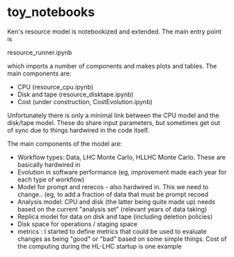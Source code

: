 # toy_notebooks

Ken's resource model is notebookized and extended. The main entry point is 

resource_runner.ipynb

which imports a number of components and makes plots and tables. The main components are:
 - CPU (resource_cpu.ipynb)
 - Disk and tape (resource_disktape.ipynb)
 - Cost (under construction, CostEvolution.ipynb)
 
 Unfortunately there is only a minimal link between the CPU model and the disk/tape model. These do share
 input parameters, but sometimes get out of sync due to things hardwired in the code itself.
 
 The main components of the model are:
 - Workflow types: Data, LHC Monte Carlo, HLLHC Monte Carlo. These are basically hardwired in
 - Evolution in software performance (eg, improvement made each year for each type of workflow)
 - Model for prompt and rerecos - also hardwired in. This we need to change.. (eg, to add a fraction of data that must be prompt recoed
 - Analysis model: CPU and disk (the latter being quite made up) needs based on the current "analysis set" (relevant years of data taking)
 - Replica model for data on disk and tape (including deletion policies)
 - Disk space for operations / staging space
 - metrics : I started to define metrics that could be used to evaluate changes as being "good" or "bad" based on some simple things. Cost of the computing during the HL-LHC startup is one example
